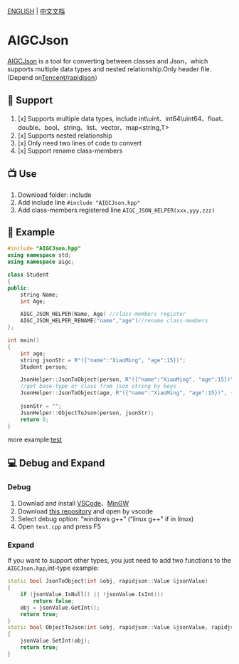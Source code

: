 [ENGLISH](https://github.com/yaronzz/AIGCJson) | [中文文档](https://github.com/yaronzz/AIGCJson/blob/master/README_CN.md)

# AIGCJson
[AIGCJson](https://github.com/yaronzz/AIGCJson) is a tool for converting between classes and Json，which supports multiple data types and nested relationship.Only header file.(Depend on[Tencent/rapidjson](https://github.com/Tencent/rapidjson)）

## 🍟 Support
1. [x] Supports multiple data types, include int\uint、int64\uint64、float、double、bool、string、list、vector、map<string,T>
2. [x] Supports nested relationship
3. [x] Only need two lines of code to convert
4. [x] Support rename class-members

## 📺 Use
1. Download folder: include
2. Add include line `#include "AIGCJson.hpp"`
3. Add class-members registered line `AIGC_JSON_HELPER(xxx,yyy,zzz)` 
   
## 🤖 Example
```cpp
#include "AIGCJson.hpp"
using namespace std;
using namespace aigc;

class Student
{
public:
    string Name;
    int Age;

    AIGC_JSON_HELPER(Name, Age) //class-members register
    AIGC_JSON_HELPER_RENAME("name","age")//rename class-members
};

int main()
{
    int age;
    string jsonStr = R"({"name":"XiaoMing", "age":15})";
    Student person;

    JsonHelper::JsonToObject(person, R"({"name":"XiaoMing", "age":15})");
    //get base-type or class from json string by keys
    JsonHelper::JsonToObject(age, R"({"name":"XiaoMing", "age":15})", {"age"});
    
    jsonStr = "";
    JsonHelper::ObjectToJson(person, jsonStr);
    return 0;
}
```
more example:[test](https://github.com/yaronzz/AIGCJson/blob/master/test/)

## 💻 Debug and Expand

### **Debug**
1. Downlad and install [VSCode](https://code.visualstudio.com/)、[MinGW](http://www.mingw.org/)
2. Download [this repository](https://github.com/yaronzz/AIGCJson) and open by vscode
3. Select debug option: “windows g++” (“linux g++" if in linux)
4. Open `test.cpp` and press F5

### **Expand**
If you want to support other types, you just need to add two functions to the `AIGCJson.hpp`,int-type example:
```cpp
static bool JsonToObject(int &obj, rapidjson::Value &jsonValue)
{
    if (jsonValue.IsNull() || !jsonValue.IsInt())
        return false;
    obj = jsonValue.GetInt();
    return true;
}
static bool ObjectToJson(int &obj, rapidjson::Value &jsonValue, rapidjson::Document::AllocatorType &allocator)
{
    jsonValue.SetInt(obj);
    return true;
}
```